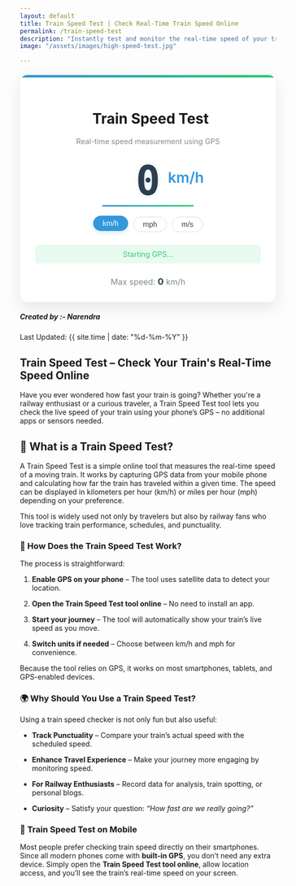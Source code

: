 ```yaml
---
layout: default
title: Train Speed Test | Check Real-Time Train Speed Online
permalink: /train-speed-test
description: "Instantly test and monitor the real-time speed of your train using GPS technology. Perfect for train travelers, rail enthusiasts, and data lovers. Try our Train Speed Test online — fast, free, and accurate!"
image: "/assets/images/high-speed-test.jpg"

---
```

<link rel="manifest" href="/manifest-train-speed.json">
<meta name="theme-color" content="#007bff">
<meta name="mobile-web-app-capable" content="yes">
<meta name="apple-mobile-web-app-capable" content="yes">
<style>
        :root {
            --primary-color: #3498db;
            --danger-color: #e74c3c;
            --success-color: #2ecc71;
            --dark-color: #2c3e50;
            --light-color: #ecf0f1;
        }
        .speed-container {
            max-width: 500px;
            margin: 20px auto;
            padding: 30px;
            background: white;
            border-radius: 15px;
            box-shadow: 0 10px 30px rgba(0, 0, 0, 0.1);
            position: relative;
            overflow: hidden;
        }
        .speed-container::before {
            content: "";
            position: absolute;
            top: 0;
            left: 0;
            right: 0;
            height: 5px;
            background: linear-gradient(90deg, var(--primary-color), var(--success-color));
        }
        .header {
            text-align: center;
            margin-bottom: 25px;
        }
        .header h4 {
            color: var(--dark-color);
            font-weight: 600;
            margin-bottom: 5px;
        }
        .header p {
            color: #7f8c8d;
            font-size: 0.9rem;
        }
        .digital-display {
            text-align: center;
            margin: 30px 0;
            position: relative;
        }
        .speed-value-container {
            display: inline-block;
            position: relative;
            padding: 0 20px;
        }
        .speed-value {
            font-size: 5rem;
            font-weight: 700;
            color: var(--dark-color);
            font-family: 'Segment7Standard', monospace;
            line-height: 1;
            text-shadow: 0 0 10px rgba(52, 152, 219, 0.2);
            position: relative;
            display: inline-block;
            min-width: 180px;
        }
        .speed-unit {
            font-size: 1.8rem;
            color: var(--primary-color);
            vertical-align: top;
            margin-left: 0px;
            font-weight: 600;
            position: absolute;
            right: 0;
            top: 15px;
        }
        .speed-value::after {
            content: "";
            position: absolute;
            bottom: -10px;
            left: 0;
            right: 0;
            height: 3px;
            background: linear-gradient(90deg, var(--primary-color), var(--success-color));
            border-radius: 3px;
        }
        .unit-selector {
            display: flex;
            justify-content: center;
            margin-bottom: 25px;
        }
        .btn-unit {
            margin: 0 5px;
            border-radius: 20px;
            padding: 6px 18px;
            font-size: 0.9rem;
            border: 1px solid #ddd;
            background: white;
            color: var(--dark-color);
            transition: all 0.3s;
        }
        .btn-unit.active {
            background: var(--primary-color);
            color: white;
            border-color: var(--primary-color);
            transform: translateY(-2px);
            box-shadow: 0 4px 8px rgba(52, 152, 219, 0.2);
        }
        .gps-status {
            text-align: center;
            margin: 20px 0;
            font-size: 0.9rem;
            padding: 10px;
            border-radius: 5px;
            background-color: rgba(236, 240, 241, 0.5);
        }
        .gps-active {
            color: var(--success-color);
            background-color: rgba(46, 204, 113, 0.1);
        }
        .gps-inactive {
            color: var(--danger-color);
            background-color: rgba(231, 76, 60, 0.1);
        }
        .btn-start {
            display: block;
            width: 100%;
            padding: 14px;
            font-weight: 600;
            border-radius: 30px;
            background: linear-gradient(135deg, var(--primary-color), #2980b9);
            border: none;
            color: white;
            box-shadow: 0 4px 15px rgba(52, 152, 219, 0.3);
            transition: all 0.3s;
            margin-top: 20px;
        }
        .btn-start:hover {
            transform: translateY(-2px);
            box-shadow: 0 6px 20px rgba(52, 152, 219, 0.4);
        }
        .btn-start:active {
            transform: translateY(0);
        }
        .max-speed {
            text-align: center;
            margin-top: 25px;
            font-size: 1rem;
            color: #7f8c8d;
        }
        .max-speed-value {
            font-weight: bold;
            color: var(--dark-color);
            font-size: 1.1rem;
        }
        .train-icon {
            margin-right: 10px;
            color: var(--primary-color);
        }
        @keyframes pulse {
            0% { transform: scale(1); }
            50% { transform: scale(1.05); }
            100% { transform: scale(1); }
        }
        .pulse {
            animation: pulse 1.5s infinite;
        }
        @font-face {
            font-family: 'Segment7Standard';
            src: url('https://cdn.rawgit.com/raphaelbastide/Segment7Standard/master/Segment7Standard.otf') format('opentype');
            font-weight: normal;
            font-style: italic;
        }
    </style>

<div class="speed-container">
<div class="header">
            <h1><i class="fas fa-train train-icon"></i>Train Speed Test</h1>
            <p>Real-time speed measurement using GPS</p>
        </div>
        <div class="digital-display">
            <div class="speed-value-container d-flex align-items-start gap-4 position-relative ">
                <span class="speed-value" id="speed-value">0</span>
                <span class="speed-unit gap-4" id="speed-unit">km/h</span>
            </div>
        </div>
        <div class="unit-selector">
            <button class="btn-unit active" data-unit="kmh">km/h</button>
            <button class="btn-unit" data-unit="mph">mph</button>
            <button class="btn-unit" data-unit="ms">m/s</button>
        </div>
        <div class="gps-status gps-active" id="gps-status">
            <i class="fas fa-sync-alt fa-spin"></i> Starting GPS...
        </div>
        <button class="btn-start" id="start-btn" style="display: none;">
            <i class="fas fa-stop"></i> Stop GPS Tracking
        </button>
        <div class="max-speed">
            Max speed: <span class="max-speed-value" id="max-speed">0</span> <span id="max-speed-unit">km/h</span>
        </div>
    </div>

<!-- Article Content -->
 <div class="article-container">
      <div class="d-flex flex-wrap justify-content-between align-items-center mb-4 pb-3 border-bottom">
        <div class="d-flex align-items-center">
          <div class="bg-light p-2 rounded-circle d-flex align-items-center justify-content-center me-3"> <i
              class="fas fa-user text-primary"></i>
          </div>
          <div>
            <h5 class="mb-0">Created by :- Narendra</h5>
          </div>
        </div>
        <div class="text-muted">
          <i class="fas fa-calendar me-1"></i>Last Updated: {{ site.time | date: "%d-%m-%Y" }}
        </div>
      </div>

<!-- Section -->
<section class="mb-5">
<h2>Train Speed Test – Check Your Train's Real-Time Speed Online</h2>
<p>Have you ever wondered how fast your train is going? Whether you're a railway enthusiast or a curious traveler, a Train Speed Test tool lets you check the live speed of your train using your phone’s GPS – no additional apps or sensors needed.</p>
<h2 class="card-title text-primary">🧭 What is a Train Speed Test?</h2>
<p class="card-text">A Train Speed Test is a simple online tool that measures the real-time speed of a moving train. It works by capturing GPS data from your mobile phone and calculating how far the train has traveled within a given time. The speed can be displayed in kilometers per hour (km/h) or miles per hour (mph) depending on your preference.</p>
<p>This tool is widely used not only by travelers but also by railway fans who love tracking train performance, schedules, and punctuality. </p>
<h3>🚄 How Does the Train Speed Test Work?</h3>
<p>The process is straightforward:</p>
<ol>
<li><p><strong>Enable GPS on your phone</strong> &ndash; The tool uses satellite data to detect your location.</p></li>
<li><p><strong>Open the Train Speed Test tool online</strong> &ndash; No need to install an app.</p></li>
<li><p><strong>Start your journey</strong> &ndash; The tool will automatically show your train&rsquo;s live speed as you move.</p></li>
<li><p><strong>Switch units if needed</strong> &ndash; Choose between km/h and mph for convenience.</p></li>
</ol>
<p>Because the tool relies on GPS, it works on most smartphones, tablets, and GPS-enabled devices.</p>

<h3>🌍 Why Should You Use a Train Speed Test?</h3>
<p>Using a train speed checker is not only fun but also useful:</p>
<ul>
<li><p><strong>Track Punctuality</strong> &ndash; Compare your train&rsquo;s actual speed with the scheduled speed.</p></li>
<li><p><strong>Enhance Travel Experience</strong> &ndash; Make your journey more engaging by monitoring speed.</p></li>
<li><p><strong>For Railway Enthusiasts</strong> &ndash; Record data for analysis, train spotting, or personal blogs.</p></li>
<li><p><strong>Curiosity</strong> &ndash; Satisfy your question: <em>&ldquo;How fast are we really going?&rdquo;</em></p></li>
</ul>
<h3>📱 Train Speed Test on Mobile</h3>
<p>Most people prefer checking train speed directly on their smartphones. Since all modern phones come with <strong>built-in GPS</strong>, you don&rsquo;t need any extra device. Simply open the <strong>Train Speed Test tool online</strong>, allow location access, and you&rsquo;ll see the train&rsquo;s real-time speed on your screen.</p>
 </section>

 <button id="install-btn" style="display:none; padding: 10px 20px; font-size: 1rem; border: none; background: #0d6efd; color: #fff; border-radius: 8px; cursor: pointer;">📲 Install Train Speed Test App</button>

 <!-- App Install script -->
 <script>
  let deferredPrompt;
  const installBtn = document.getElementById("install-btn");
  // Listen for beforeinstallprompt event
  window.addEventListener("beforeinstallprompt", (e) => {
    e.preventDefault(); // Prevent auto prompt
    deferredPrompt = e;
    installBtn.style.display = "inline-block"; // Show the button
  });
  // Handle install button click
  installBtn.addEventListener("click", async () => {
    if (deferredPrompt) {
      deferredPrompt.prompt();
      const { outcome } = await deferredPrompt.userChoice;
      console.log(`User response: ${outcome}`);
      deferredPrompt = null;
      installBtn.style.display = "none"; // Hide after install
    }
  });
  // Hide button if app is already installed
  window.addEventListener("appinstalled", () => {
    console.log("App installed");
    installBtn.style.display = "none";
  });
</script>




     
<!-- Bootstrap JS Bundle with Popper -->
 <script src="{{ '/assets/js/train-speed-test.js' | relative_url }}"></script>
